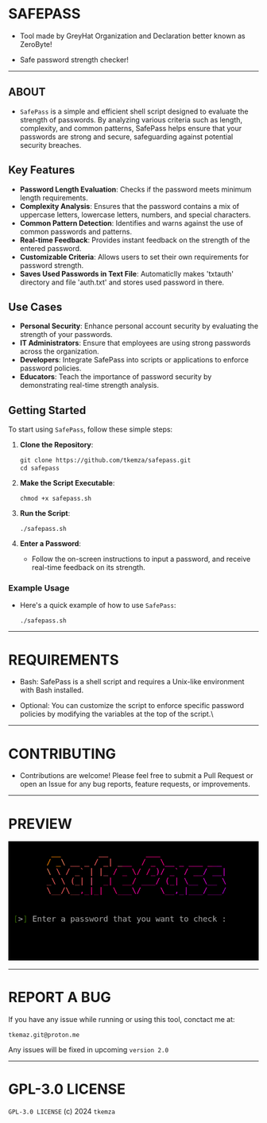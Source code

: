 # SAFEPASS

- Tool made by GreyHat Organization and Declaration better known as ZeroByte!

- Safe password strength checker!

-----
## ABOUT

- `SafePass` is a simple and efficient shell script designed to evaluate the strength of passwords. By analyzing various criteria such as length, complexity, and common patterns, SafePass helps ensure that your passwords are strong and secure, safeguarding against potential security breaches.

## Key Features

- **Password Length Evaluation**: Checks if the password meets minimum length requirements.
- **Complexity Analysis**: Ensures that the password contains a mix of uppercase letters, lowercase letters, numbers, and special characters.
- **Common Pattern Detection**: Identifies and warns against the use of common passwords and patterns.
- **Real-time Feedback**: Provides instant feedback on the strength of the entered password.
- **Customizable Criteria**: Allows users to set their own requirements for password strength.
- **Saves Used Passwords in Text File**: Automaticlly makes 'txtauth' directory and file 'auth.txt' and stores used password in there.

## Use Cases

- **Personal Security**: Enhance personal account security by evaluating the strength of your passwords.
- **IT Administrators**: Ensure that employees are using strong passwords across the organization.
- **Developers**: Integrate SafePass into scripts or applications to enforce password policies.
- **Educators**: Teach the importance of password security by demonstrating real-time strength analysis.

## Getting Started

To start using `SafePass`, follow these simple steps:

1. **Clone the Repository**:
    ```
    git clone https://github.com/tkemza/safepass.git
    cd safepass
    ```

2. **Make the Script Executable**:
    ```
    chmod +x safepass.sh
    ```

3. **Run the Script**:
    ```
    ./safepass.sh
    ```

4. **Enter a Password**:
   - Follow the on-screen instructions to input a password, and receive real-time feedback on its strength.

### Example Usage

- Here's a quick example of how to use `SafePass`:
    ```
    ./safepass.sh
    ```

-----
# REQUIREMENTS

- Bash: SafePass is a shell script and requires a Unix-like environment with Bash installed.

- Optional: You can customize the script to enforce specific password policies by modifying the variables at the top of the script.\

-----
# CONTRIBUTING

- Contributions are welcome! Please feel free to submit a Pull Request or open an Issue for any bug reports, feature requests, or improvements.

-----
# PREVIEW

![safepass](pics/safepassmenu.png)

-----
# REPORT A BUG

 If you have any issue while running or using this tool, conctact me at:

    tkemaz.git@proton.me

 Any issues will be fixed in upcoming `version 2.0`

-----
# GPL-3.0 LICENSE

`GPL-3.0 LICENSE` (c) 2024 `tkemza`